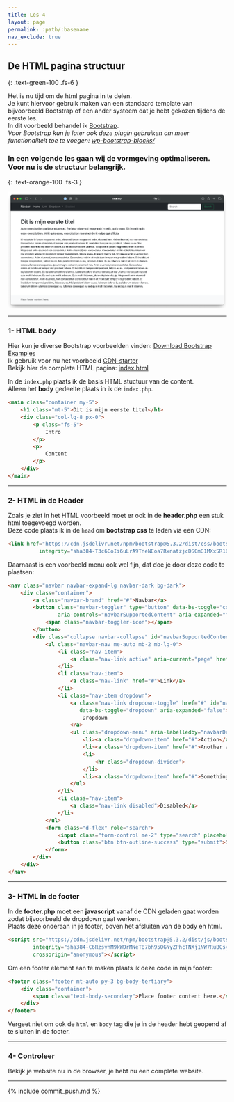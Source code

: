 ```yaml
---
title: Les 4
layout: page
permalink: :path/:basename
nav_exclude: true
---
```



## De HTML pagina structuur
{: .text-green-100 .fs-6 }

Het is nu tijd om de html pagina in te delen.  
Je kunt hiervoor gebruik maken van een standaard template van bijvoorbeeld Bootstrap of een ander systeem dat je hebt gekozen tijdens de eerste les.  
In dit voorbeeld behandel ik [Bootstrap](https://getbootstrap.com).  
_Voor Bootstrap kun je later ook deze plugin gebruiken om meer functionaliteit toe te voegen: [wp-bootstrap-blocks/](https://wordpress.org/plugins/wp-bootstrap-blocks/)_    
### In een volgende les gaan wij de vormgeving optimaliseren. Voor nu is de structuur belangrijk.  
{: .text-orange-100 .fs-3 }
<br>

![website.png](images%2Fwebsite.png)

---
### 1- HTML body
Hier kun je diverse Bootstrap voorbeelden vinden: [Download Bootstrap Examples](https://github.com/twbs/bootstrap/releases/download/v5.3.3/bootstrap-5.3.3-examples.zip)  
Ik gebruik voor nu het voorbeeld [CDN-starter](https://github.com/twbs/examples/tree/main/starter/)  
Bekijk hier de complete HTML pagina: [index.html](data%2Findex.html)  

In de `index.php` plaats ik de basis HTML stuctuur van de content.  
Alleen het **body** gedeelte plaats in ik de `index.php`.
```html
<main class="container my-5">
    <h1 class="mt-5">Dit is mijn eerste titel</h1>
    <div class="col-lg-8 px-0">
        <p class="fs-5">
            Intro
        </p>
        <p>
            Content
        </p>
    </div>
</main>
```

---
### 2- HTML in de Header
Zoals je ziet in het HTML voorbeeld moet er ook in de **header.php** een stuk html toegevoegd worden.  
Deze code plaats ik in de `head` om **bootstrap css** te laden via een CDN: 
```html
<link href="https://cdn.jsdelivr.net/npm/bootstrap@5.3.2/dist/css/bootstrap.min.css" rel="stylesheet"
          integrity="sha384-T3c6CoIi6uLrA9TneNEoa7RxnatzjcDSCmG1MXxSR1GAsXEV/Dwwykc2MPK8M2HN" crossorigin="anonymous">
```

Daarnaast is een voorbeeld menu ook wel fijn, dat doe je door deze code te plaatsen:
```html
<nav class="navbar navbar-expand-lg navbar-dark bg-dark">
    <div class="container">
        <a class="navbar-brand" href="#">Navbar</a>
        <button class="navbar-toggler" type="button" data-bs-toggle="collapse" data-bs-target="#navbarSupportedContent"
                aria-controls="navbarSupportedContent" aria-expanded="false" aria-label="Toggle navigation">
            <span class="navbar-toggler-icon"></span>
        </button>
        <div class="collapse navbar-collapse" id="navbarSupportedContent">
            <ul class="navbar-nav me-auto mb-2 mb-lg-0">
                <li class="nav-item">
                    <a class="nav-link active" aria-current="page" href="#">Home</a>
                </li>
                <li class="nav-item">
                    <a class="nav-link" href="#">Link</a>
                </li>
                <li class="nav-item dropdown">
                    <a class="nav-link dropdown-toggle" href="#" id="navbarDropdown" role="button"
                       data-bs-toggle="dropdown" aria-expanded="false">
                        Dropdown
                    </a>
                    <ul class="dropdown-menu" aria-labelledby="navbarDropdown">
                        <li><a class="dropdown-item" href="#">Action</a></li>
                        <li><a class="dropdown-item" href="#">Another action</a></li>
                        <li>
                            <hr class="dropdown-divider">
                        </li>
                        <li><a class="dropdown-item" href="#">Something else here</a></li>
                    </ul>
                </li>
                <li class="nav-item">
                    <a class="nav-link disabled">Disabled</a>
                </li>
            </ul>
            <form class="d-flex" role="search">
                <input class="form-control me-2" type="search" placeholder="Search" aria-label="Search">
                <button class="btn btn-outline-success" type="submit">Search</button>
            </form>
        </div>
    </div>
</nav>
```

---
### 3- HTML in de footer
In de **footer.php** moet een **javascript** vanaf de CDN geladen gaat worden zodat bijvoorbeeld de dropdown gaat werken.  
Plaats deze onderaan in je footer, boven het afsluiten van de body en html.
```html
<script src="https://cdn.jsdelivr.net/npm/bootstrap@5.3.2/dist/js/bootstrap.bundle.min.js"
        integrity="sha384-C6RzsynM9kWDrMNeT87bh95OGNyZPhcTNXj1NW7RuBCsyN/o0jlpcV8Qyq46cDfL"
        crossorigin="anonymous"></script>
```

Om een footer element aan te maken plaats ik deze code in mijn footer:  
```html
<footer class="footer mt-auto py-3 bg-body-tertiary">
    <div class="container">
        <span class="text-body-secondary">Place footer content here.</span>
    </div>
</footer>
```
Vergeet niet om ook de `html` en `body` tag die je in de header hebt geopend af te sluiten in de footer.


---
### 4- Controleer
Bekijk je website nu in de browser, je hebt nu een complete website.

---

{% include commit_push.md %}